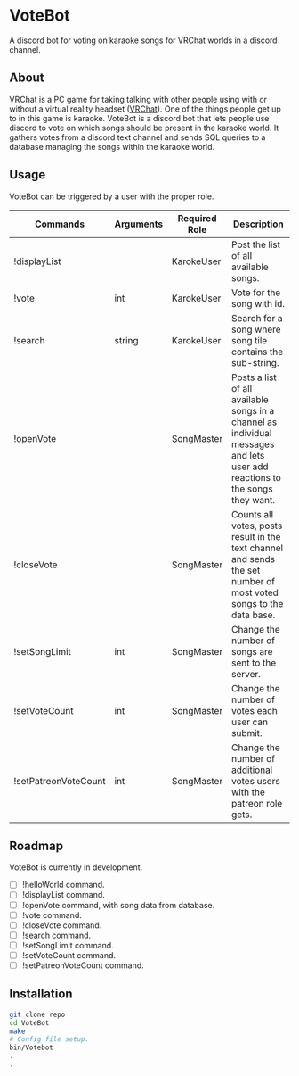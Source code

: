# VoteBot 
A discord bot for voting on karaoke songs for VRChat worlds in a discord channel.

## About
VRChat is a PC game for taking talking with other people using with or without a virtual reality headset ([VRChat](https://www.vrchat.com/)). One of the things people get up to in this game is karaoke.
VoteBot is a discord bot that lets people use discord to vote on which songs should be present in the karaoke world. It gathers votes from a discord text channel and sends SQL queries to a database managing the songs within the karaoke world.

## Usage
VoteBot can be triggered by a user with the proper role.  

| Commands | Arguments | Required Role | Description |  
| --- | --- | --- | --- |  
| !displayList | | KarokeUser | Post the list of all available songs. |  
| !vote | int | KarokeUser | Vote for the song with id. |  
| !search | string | KarokeUser | Search for a song where song tile contains the sub-string. |  
| !openVote | | SongMaster | Posts a list of all available songs in a channel as individual messages and lets user add reactions to the songs they want. |  
| !closeVote | | SongMaster | Counts all votes, posts result in the text channel and sends the set number of most voted songs to the data base. |  
| !setSongLimit | int | SongMaster | Change the number of songs are sent to the server. |  
| !setVoteCount | int | SongMaster | Change the number of votes each user can submit. |  
| !setPatreonVoteCount | int | SongMaster | Change the number of additional votes users with the patreon role gets. |  

## Roadmap
VoteBot is currently in development.
- [ ] !helloWorld command.
- [ ] !displayList command.
- [ ] !openVote command, with song data from database.
- [ ] !vote command.
- [ ] !closeVote command.
- [ ] !search command.
- [ ] !setSongLimit command. 
- [ ] !setVoteCount command.
- [ ] !setPatreonVoteCount command.

## Installation
``` bash
git clone repo
cd VoteBot
make
# Config file setup.
bin/Votebot
.
.
```
